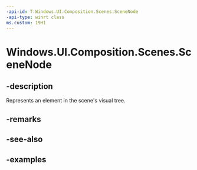 ```yaml
---
-api-id: T:Windows.UI.Composition.Scenes.SceneNode
-api-type: winrt class
ms.custom: 19H1
---
```


<!-- Class syntax.
public class SceneNode : SceneObject, SceneObject
-->

# Windows.UI.Composition.Scenes.SceneNode

## -description

Represents an element in the scene's visual tree.



## -remarks

## -see-also

## -examples

